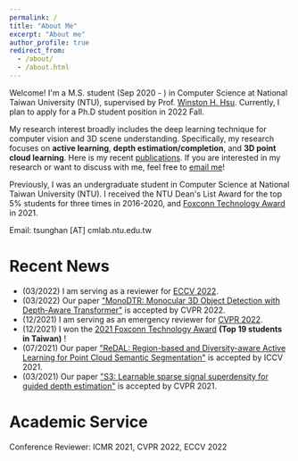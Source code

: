 ```yaml
---
permalink: /
title: "About Me"
excerpt: "About me"
author_profile: true
redirect_from: 
  - /about/
  - /about.html
---
```


Welcome! I'm a M.S. student (Sep 2020 - ) in Computer Science at National Taiwan University (NTU), supervised by Prof. [Winston H. Hsu](https://winstonhsu.info/). Currently, I plan to apply for a Ph.D student position in 2022 Fall.

My research interest broadly includes the deep learning technique for computer vision and 3D scene understanding. Specifically, my research focuses on **active learning**, **depth estimation/completion**, and **3D point cloud learning**. Here is my recent [publications](https://tsunghan-wu.github.io/publications/). If you are interested in my research or want to discuss with me, feel free to [email me](tsunghan@cmlab.csie.ntu.edu.tw)!

Previously, I was an undergraduate student in Computer Science at National Taiwan University (NTU). I received the NTU Dean's List Award for the top 5% students for three times in 2016-2020, and [Foxconn Technology Award](https://www.facebook.com/foxconnscholarship/photos/a.316005262172506/1316061712166851/) in 2021.

Email: tsunghan [AT] cmlab.ntu.edu.tw

Recent News
=====

- (03/2022) I am serving as a reviewer for [ECCV 2022](https://eccv2022.ecva.net).
- (03/2022) Our paper ["MonoDTR: Monocular 3D Object Detection with Depth-Aware Transformer"](https://arxiv.org/abs/2203.10981) is accepted by CVPR 2022.
- (12/2021) I am serving as an emergency reviewer for [CVPR 2022](https://cvpr2022.thecvf.com).
- (12/2021) I won the [2021 Foxconn Technology Award](https://www.facebook.com/foxconnscholarship/photos/a.316005262172506/1316061712166851/) **(Top 19 students in Taiwan)** !
- (07/2021) Our paper ["ReDAL: Region-based and Diversity-aware Active Learning for Point Cloud Semantic Segmentation"](https://arxiv.org/abs/2107.11769) is accepted by ICCV 2021.
- (03/2021) Our paper ["S3: Learnable sparse signal superdensity for guided depth estimation"](https://arxiv.org/abs/2103.02396) is accepted by CVPR 2021.

Academic Service
=====
Conference Reviewer: ICMR 2021, CVPR 2022, ECCV 2022
